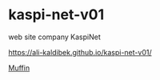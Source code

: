 # kaspi-net-v01 
web site company KaspiNet

https://ali-kaldibek.github.io/kaspi-net-v01/ 


[Muffin](https://github.com/klen/muffin)
